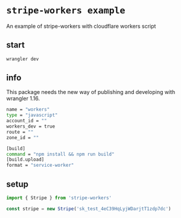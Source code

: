 # `stripe-workers example`

An example of stripe-workers with cloudflare workers script

## start
```bash
wrangler dev
```

## info 
This package needs the new way of publishing and developing with wrangler 1.16.

```bash
name = "workers"
type = "javascript"
account_id = ""
workers_dev = true
route = ""
zone_id = ""

[build]
command = "npm install && npm run build"
[build.upload]
format = "service-worker"
```

## setup
```js
import { Stripe } from 'stripe-workers'

const stripe = new Stripe('sk_test_4eC39HqLyjWDarjtT1zdp7dc')
```
